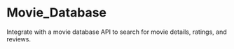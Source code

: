 # Movie_Database
Integrate with a movie database API to search for movie details, ratings, and reviews.
